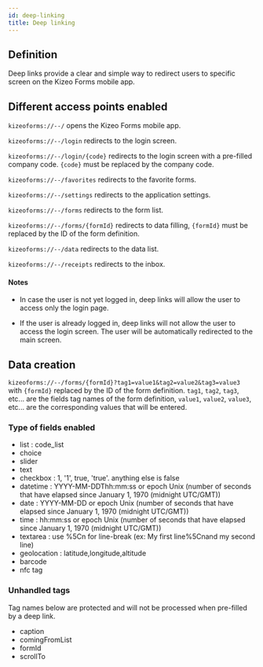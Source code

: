 ```yaml
---
id: deep-linking
title: Deep linking
---
```


## Definition

Deep links provide a clear and simple way to redirect users to specific screen on the Kizeo Forms mobile app.

## Different access points enabled

`kizeoforms://--/` opens the Kizeo Forms mobile app.

`kizeoforms://--/login` redirects to the login screen.

`kizeoforms://--/login/{code}` redirects to the login screen with a pre-filled company code. `{code}` must be replaced by the company code.

`kizeoforms://--/favorites` redirects to the favorite forms.

`kizeoforms://--/settings` redirects to the application settings.

`kizeoforms://--/forms` redirects to the form list.

`kizeoforms://--/forms/{formId}` redirects to data filling, `{formId}` must be replaced by the ID of the form definition.

`kizeoforms://--/data` redirects to the data list.

`kizeoforms://--/receipts` redirects to the inbox.

#### Notes

- In case the user is not yet logged in, deep links will allow the user to access only the login page.

- If the user is already logged in, deep links will not allow the user to access the login screen. The user will be automatically redirected to the main screen.

## Data creation

`kizeoforms://--/forms/{formId}?tag1=value1&tag2=value2&tag3=value3`
with `{formId}` replaced by the ID of the form definition.
`tag1`, `tag2`, `tag3`, etc... are the fields tag names of the form definition, `value1`, `value2`, `value3`, etc... are the corresponding values ​​that will be entered.

### Type of fields enabled

- list : code_list
- choice
- slider
- text
- checkbox : 1, '1', true, 'true'. anything else is false
- datetime : YYYY-MM-DDThh:mm:ss or epoch Unix (number of seconds that have elapsed since January 1, 1970 (midnight UTC/GMT))
- date : YYYY-MM-DD or epoch Unix (number of seconds that have elapsed since January 1, 1970 (midnight UTC/GMT))
- time : hh:mm:ss or epoch Unix (number of seconds that have elapsed since January 1, 1970 (midnight UTC/GMT))
- textarea : use %5Cn for line-break (ex: My first line%5Cnand my second line)
- geolocation : latitude,longitude,altitude
- barcode
- nfc tag

### Unhandled tags

Tag names below are protected and will not be processed when pre-filled by a deep link.

- caption
- comingFromList
- formId
- scrollTo
